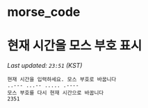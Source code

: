 # morse_code
# 현재 시간을 모스 부호 표시
<!-- MORSE_TIME_START -->
_Last updated: `23:51` (KST)_

```
현재 시간을 입력하세요. 모스 부호로 바꿉니다
..--- ...-- ..... .----
모스 부호를 다시 현재 시간으로 바꿉니다
2351
```
<!-- MORSE_TIME_END -->
